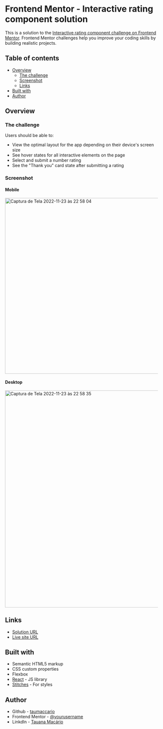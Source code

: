 # Frontend Mentor - Interactive rating component solution

This is a solution to the [Interactive rating component challenge on Frontend Mentor](https://www.frontendmentor.io/challenges/interactive-rating-component-koxpeBUmI). Frontend Mentor challenges help you improve your coding skills by building realistic projects. 

## Table of contents

- [Overview](#overview)
  - [The challenge](#the-challenge)
  - [Screenshot](#screenshot)
  - [Links](#links)
- [Built with](#built-with)
- [Author](#author)


## Overview

### The challenge

Users should be able to:

- View the optimal layout for the app depending on their device's screen size
- See hover states for all interactive elements on the page
- Select and submit a number rating
- See the "Thank you" card state after submitting a rating

### Screenshot


#### Mobile
 
<img width="579" alt="Captura de Tela 2022-11-23 às 22 58 04" src="https://user-images.githubusercontent.com/97693624/203678405-969d3142-31ec-4a5c-a0be-5f3d4f56f6f7.png">


#### Desktop

<img width="715" alt="Captura de Tela 2022-11-23 às 22 58 35" src="https://user-images.githubusercontent.com/97693624/203678454-616aafb6-575e-4ecd-b46f-9eb954b6f3a8.png">



## Links

- [Solution URL](https://github.com/taumacario/interactive-rating)
- [Live site URL](https://interactive-rating-pi-lac.vercel.app/)


## Built with

- Semantic HTML5 markup
- CSS custom properties
- Flexbox
- [React](https://reactjs.org/) - JS library
- [Stitches](https://stitches.dev/docs/installation) - For styles


## Author

- Github - [taumaccario](https://github.com/taumacario)
- Frontend Mentor - [@yourusername](https://www.frontendmentor.io/profile/yourusername)
- LinkdIn - [Tauana Macário](https://www.linkedin.com/in/tauana-mac/)

